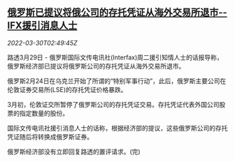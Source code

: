 <!--1648609263000-->
[俄罗斯已提议将俄公司的存托凭证从海外交易所退市--IFX援引消息人士](https://cn.reuters.com/article/russia-ads-offshore-0329-tues-idCNKCS2LR079)
------

<div><i>2022-03-30T02:49:45Z</i></div><p>路透3月29日 - 俄罗斯国际文传电讯社(Interfax)周二援引知情人士的话报导称，俄罗斯经济部已提议将俄罗斯公司的存托凭证从海外交易所退市。</p><p>俄罗斯2月24日在乌克兰开始了所谓的“特别军事行动”，此后，俄罗斯主要公司在伦敦证券交易所(LSE)的存托凭证价格暴跌。</p><p>3月初，伦敦证交所暂停了俄罗斯公司的存托凭证交易。存托凭证代表外国公司股票的指定数量的股份。</p><p>国际文传电讯社援引消息人士的话称，根据经济部的提议，这些俄罗斯公司的存托凭证随后将转换成俄罗斯证券。</p><p>俄罗斯经济部没有立即回复路透的置评请求。(完)</p>
